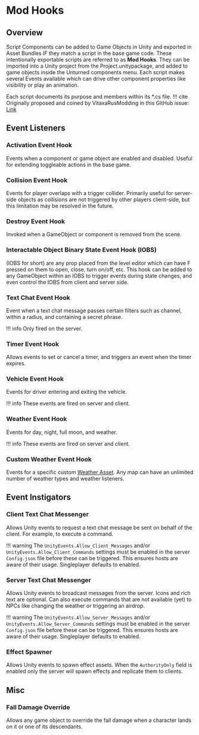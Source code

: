 # Mod Hooks

## Overview

Script Components can be added to Game Objects in Unity and exported in Asset Bundles _IF_ they match a script in the base game code. These intentionally exportable scripts are referred to as __Mod Hooks__. They can be imported into a Unity project from the Project.unitypackage, and added to game objects inside the Unturned components menu. Each script makes several Events available which can drive other component properties like visibility or play an animation.

Each script documents its purpose and members within its *.cs file.
!!! cite
    Originally proposed and coined by VitaxaRusModding in this GitHub issue: [Link](https://github.com/SmartlyDressedGames/Unturned-3.x-Community/issues/435)

## Event Listeners

### Activation Event Hook

Events when a component or game object are enabled and disabled. Useful for extending toggleable actions in the base game.

### Collision Event Hook

Events for player overlaps with a trigger collider. Primarily useful for server-side objects as collisions are not triggered by other players client-side, but this limitation may be resolved in the future.

### Destroy Event Hook

Invoked when a GameObject or component is removed from the scene.

### Interactable Object Binary State Event Hook (IOBS)

(IOBS for short) are any prop placed from the level editor which can have F pressed on them to open, close, turn on/off, etc. This hook can be added to any GameObject within an IOBS to trigger events during state changes, and even control the IOBS from client and server side.

### Text Chat Event Hook

Event when a text chat message passes certain filters such as channel, within a radius, and containing a secret phrase. 

!!! info
    Only fired on the server.

### Timer Event Hook

Allows events to set or cancel a timer, and triggers an event when the timer expires.

### Vehicle Event Hook

Events for driver entering and exiting the vehicle.

!!! info
    These events are fired on server and client.

### Weather Event Hook

Events for day, night, full moon, and weather.

!!! info
    These events are fired on server and client.

### Custom Weather Event Hook

Events for a specific custom [Weather Asset](WeatherAsset.md). Any map can have an unlimited number of weather types and weather listeners.

## Event Instigators

### Client Text Chat Messenger

Allows Unity events to request a text chat message be sent on behalf of the client. For example, to execute a command.

!!! warning
    The `UnityEvents.Allow_Client_Messages` and/or `UnityEvents.Allow_Client_Commands` settings must be enabled in the server `Config.json` file before these can be triggered. This ensures hosts are aware of their usage. Singleplayer defaults to enabled.

### Server Text Chat Messenger

Allows Unity events to broadcast messages from the server. Icons and rich text are optional. Can also execute commands that are not available (yet) to NPCs like changing the weather or triggering an airdrop.

!!! warning
    The `UnityEvents.Allow_Server_Messages` and/or `UnityEvents.Allow_Server_Commands` settings must be enabled in the server `Config.json` file before these can be triggered. This ensures hosts are aware of their usage. Singleplayer defaults to enabled.

### Effect Spawner

Allows Unity events to spawn effect assets. When the `AuthorityOnly` field is enabled only the server will spawn effects and replicate them to clients.

## Misc

### Fall Damage Override

Allows any game object to override the fall damage when a character lands on it or one of its descendants.
